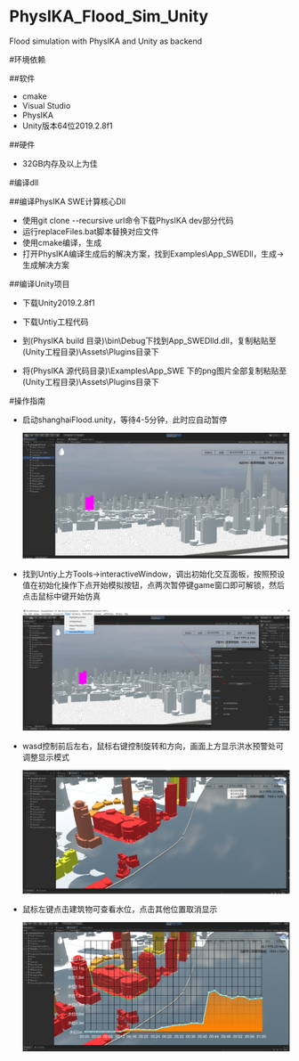 # PhysIKA_Flood_Sim_Unity
Flood simulation with PhysIKA and Unity as backend

#环境依赖

##软件

* cmake
* Visual Studio
* PhysIKA
* Unity版本64位2019.2.8f1

##硬件

* 32GB内存及以上为佳

#编译dll

##编译PhysIKA SWE计算核心Dll

* 使用git clone --recursive url命令下载PhysIKA dev部分代码
* 运行replaceFiles.bat脚本替换对应文件
* 使用cmake编译，生成
* 打开PhysIKA编译生成后的解决方案，找到Examples\App_SWEDll，生成->生成解决方案

##编译Unity项目

* 下载Unity2019.2.8f1

* 下载Untiy工程代码
* 到(PhysIKA build 目录)\bin\Debug下找到App_SWEDlld.dll，复制粘贴至(Unity工程目录)\Assets\Plugins目录下
* 将(PhysIKA 源代码目录)\Examples\App_SWE 下的png图片全部复制粘贴至(Unity工程目录)\Assets\Plugins目录下

#操作指南

* 启动shanghaiFlood.unity，等待4-5分钟，此时应自动暂停

  ![avatar](./OperationPic/start.png)

* 找到Untiy上方Tools->interactiveWindow，调出初始化交互面板，按照预设值在初始化操作下点开始模拟按钮，点两次暂停键game窗口即可解锁，然后点击鼠标中键开始仿真

  ![avatar](./OperationPic/init.png)

* wasd控制前后左右，鼠标右键控制旋转和方向，画面上方显示洪水预警处可调整显示模式

  ![avatar](./OperationPic/run1.png)

* 鼠标左键点击建筑物可查看水位，点击其他位置取消显示

  ![avatar](./OperationPic/run2.png)

  

  
